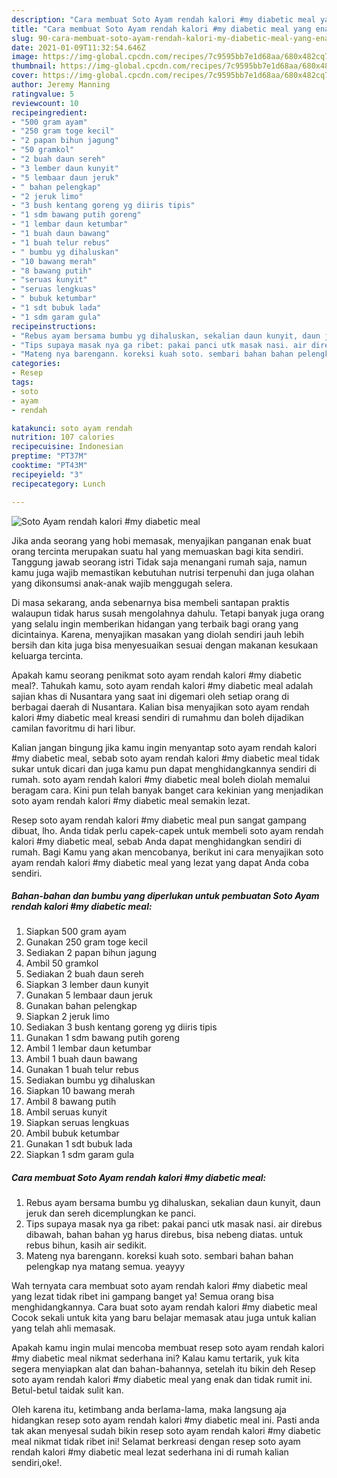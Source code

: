 ```yaml
---
description: "Cara membuat Soto Ayam rendah kalori #my diabetic meal yang enak dan Mudah Dibuat"
title: "Cara membuat Soto Ayam rendah kalori #my diabetic meal yang enak dan Mudah Dibuat"
slug: 90-cara-membuat-soto-ayam-rendah-kalori-my-diabetic-meal-yang-enak-dan-mudah-dibuat
date: 2021-01-09T11:32:54.646Z
image: https://img-global.cpcdn.com/recipes/7c9595bb7e1d68aa/680x482cq70/soto-ayam-rendah-kalori-my-diabetic-meal-foto-resep-utama.jpg
thumbnail: https://img-global.cpcdn.com/recipes/7c9595bb7e1d68aa/680x482cq70/soto-ayam-rendah-kalori-my-diabetic-meal-foto-resep-utama.jpg
cover: https://img-global.cpcdn.com/recipes/7c9595bb7e1d68aa/680x482cq70/soto-ayam-rendah-kalori-my-diabetic-meal-foto-resep-utama.jpg
author: Jeremy Manning
ratingvalue: 5
reviewcount: 10
recipeingredient:
- "500 gram ayam"
- "250 gram toge kecil"
- "2 papan bihun jagung"
- "50 gramkol"
- "2 buah daun sereh"
- "3 lember daun kunyit"
- "5 lembaar daun jeruk"
- " bahan pelengkap"
- "2 jeruk limo"
- "3 bush kentang goreng yg diiris tipis"
- "1 sdm bawang putih goreng"
- "1 lembar daun ketumbar"
- "1 buah daun bawang"
- "1 buah telur rebus"
- " bumbu yg dihaluskan"
- "10 bawang merah"
- "8 bawang putih"
- "seruas kunyit"
- "seruas lengkuas"
- " bubuk ketumbar"
- "1 sdt bubuk lada"
- "1 sdm garam gula"
recipeinstructions:
- "Rebus ayam bersama bumbu yg dihaluskan, sekalian daun kunyit, daun jeruk dan sereh dicemplungkan ke panci."
- "Tips supaya masak nya ga ribet: pakai panci utk masak nasi. air direbus dibawah, bahan bahan yg harus direbus, bisa nebeng diatas. untuk rebus bihun, kasih air sedikit."
- "Mateng nya barengann. koreksi kuah soto. sembari bahan bahan pelengkap nya matang semua. yeayyy"
categories:
- Resep
tags:
- soto
- ayam
- rendah

katakunci: soto ayam rendah 
nutrition: 107 calories
recipecuisine: Indonesian
preptime: "PT37M"
cooktime: "PT43M"
recipeyield: "3"
recipecategory: Lunch

---
```



![Soto Ayam rendah kalori #my diabetic meal](https://img-global.cpcdn.com/recipes/7c9595bb7e1d68aa/680x482cq70/soto-ayam-rendah-kalori-my-diabetic-meal-foto-resep-utama.jpg)

Jika anda seorang yang hobi memasak, menyajikan panganan enak buat orang tercinta merupakan suatu hal yang memuaskan bagi kita sendiri. Tanggung jawab seorang istri Tidak saja menangani rumah saja, namun kamu juga wajib memastikan kebutuhan nutrisi terpenuhi dan juga olahan yang dikonsumsi anak-anak wajib menggugah selera.

Di masa  sekarang, anda sebenarnya bisa membeli santapan praktis walaupun tidak harus susah mengolahnya dahulu. Tetapi banyak juga orang yang selalu ingin memberikan hidangan yang terbaik bagi orang yang dicintainya. Karena, menyajikan masakan yang diolah sendiri jauh lebih bersih dan kita juga bisa menyesuaikan sesuai dengan makanan kesukaan keluarga tercinta. 



Apakah kamu seorang penikmat soto ayam rendah kalori #my diabetic meal?. Tahukah kamu, soto ayam rendah kalori #my diabetic meal adalah sajian khas di Nusantara yang saat ini digemari oleh setiap orang di berbagai daerah di Nusantara. Kalian bisa menyajikan soto ayam rendah kalori #my diabetic meal kreasi sendiri di rumahmu dan boleh dijadikan camilan favoritmu di hari libur.

Kalian jangan bingung jika kamu ingin menyantap soto ayam rendah kalori #my diabetic meal, sebab soto ayam rendah kalori #my diabetic meal tidak sukar untuk dicari dan juga kamu pun dapat menghidangkannya sendiri di rumah. soto ayam rendah kalori #my diabetic meal boleh diolah memalui beragam cara. Kini pun telah banyak banget cara kekinian yang menjadikan soto ayam rendah kalori #my diabetic meal semakin lezat.

Resep soto ayam rendah kalori #my diabetic meal pun sangat gampang dibuat, lho. Anda tidak perlu capek-capek untuk membeli soto ayam rendah kalori #my diabetic meal, sebab Anda dapat menghidangkan sendiri di rumah. Bagi Kamu yang akan mencobanya, berikut ini cara menyajikan soto ayam rendah kalori #my diabetic meal yang lezat yang dapat Anda coba sendiri.

<!--inarticleads1-->

##### Bahan-bahan dan bumbu yang diperlukan untuk pembuatan Soto Ayam rendah kalori #my diabetic meal:

1. Siapkan 500 gram ayam
1. Gunakan 250 gram toge kecil
1. Sediakan 2 papan bihun jagung
1. Ambil 50 gramkol
1. Sediakan 2 buah daun sereh
1. Siapkan 3 lember daun kunyit
1. Gunakan 5 lembaar daun jeruk
1. Gunakan  bahan pelengkap
1. Siapkan 2 jeruk limo
1. Sediakan 3 bush kentang goreng yg diiris tipis
1. Gunakan 1 sdm bawang putih goreng
1. Ambil 1 lembar daun ketumbar
1. Ambil 1 buah daun bawang
1. Gunakan 1 buah telur rebus
1. Sediakan  bumbu yg dihaluskan
1. Siapkan 10 bawang merah
1. Ambil 8 bawang putih
1. Ambil seruas kunyit
1. Siapkan seruas lengkuas
1. Ambil  bubuk ketumbar
1. Gunakan 1 sdt bubuk lada
1. Siapkan 1 sdm garam gula




<!--inarticleads2-->

##### Cara membuat Soto Ayam rendah kalori #my diabetic meal:

1. Rebus ayam bersama bumbu yg dihaluskan, sekalian daun kunyit, daun jeruk dan sereh dicemplungkan ke panci.
1. Tips supaya masak nya ga ribet: pakai panci utk masak nasi. air direbus dibawah, bahan bahan yg harus direbus, bisa nebeng diatas. untuk rebus bihun, kasih air sedikit.
1. Mateng nya barengann. koreksi kuah soto. sembari bahan bahan pelengkap nya matang semua. yeayyy




Wah ternyata cara membuat soto ayam rendah kalori #my diabetic meal yang lezat tidak ribet ini gampang banget ya! Semua orang bisa menghidangkannya. Cara buat soto ayam rendah kalori #my diabetic meal Cocok sekali untuk kita yang baru belajar memasak atau juga untuk kalian yang telah ahli memasak.

Apakah kamu ingin mulai mencoba membuat resep soto ayam rendah kalori #my diabetic meal nikmat sederhana ini? Kalau kamu tertarik, yuk kita segera menyiapkan alat dan bahan-bahannya, setelah itu bikin deh Resep soto ayam rendah kalori #my diabetic meal yang enak dan tidak rumit ini. Betul-betul taidak sulit kan. 

Oleh karena itu, ketimbang anda berlama-lama, maka langsung aja hidangkan resep soto ayam rendah kalori #my diabetic meal ini. Pasti anda tak akan menyesal sudah bikin resep soto ayam rendah kalori #my diabetic meal nikmat tidak ribet ini! Selamat berkreasi dengan resep soto ayam rendah kalori #my diabetic meal lezat sederhana ini di rumah kalian sendiri,oke!.

